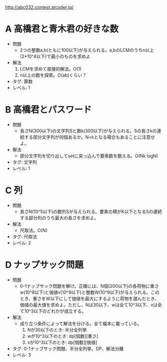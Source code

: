 http://abc032.contest.atcoder.jp/

# A 高橋君と青木君の好きな数

- 問題
    - 2つの整数a,b(ともに100以下)が与えられる。a,bのLCMのうちn以上(2\*10^4以下)で最小のものを求めよ
- 解法
    1. LCMを求めて直接的解法。O(1)
    2. n以上の数を探索。O(ab)くらい？
- タグ: 算数
- レベル: 1

# B 高橋君とパスワード

- 問題
    - 長さN(300以下)の文字列Sと数k(300以下)が与えられる。Sの長さkの連続する部分文字列が何個あるか。N<kとなる場合もあることに注意せよ。
- 解法
    - 部分文字列を切り出してsetに突っ込んで要素数を数える。O(Nk logN)
- タグ: 文字列
- レベル: 1

# C 列

- 問題
    - 長さN(10^5以下)の数列Sが与えられる。要素の積がK以下となるSの連続する部分列のうち最大の長さを求めよ。
- 解法
    - 尺取法。O(N)
- タグ: 尺取法
- レベル: 2

# D ナップサック問題

- 問題
    - 0-1ナップサック問題を解け。正確には、N個(200以下)の各荷物に重さw(10^9以下)と価値v(10^9以下)と整数W(10^9以下)が与えられる。このとき、重さをW以下にして価値を最大にするように荷物を選んだとき、価値の最大値を求めよ。ただし、Nは30以下、wは全て10^3以下、vは全て10^3以下のどれかが成立する。
- 解法
    - 成り立つ条件によって解法を分ける。全て蟻本に載っている。
        1. Nが30以下のとき: 半分全列挙
        2. wが10^3以下のとき: dp\[個数\]\[重さ\]
        3. vが10^3以下のとき: dp\[個数\]\[価値\]
- タグ: 0-1ナップサック問題、半分全列挙、DP、解法分離
- レベル: 3
